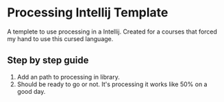 # Processing Intellij Template

A templete to use processing in a Intellij. Created for a courses that forced my hand to use this cursed language.

## Step by step guide

1. Add an path to processing in library.
2. Should be ready to go or not. It's processing it works like 50% on a good day.
